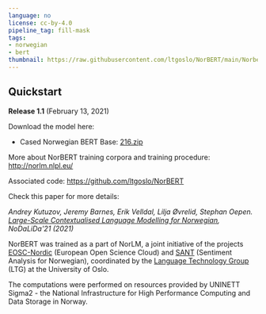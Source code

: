 ```yaml
---
language: no
license: cc-by-4.0
pipeline_tag: fill-mask
tags:
- norwegian
- bert
thumbnail: https://raw.githubusercontent.com/ltgoslo/NorBERT/main/Norbert.png
---
```


## Quickstart

**Release 1.1** (February 13, 2021)

Download the model here:

* Cased Norwegian BERT Base: [216.zip](http://vectors.nlpl.eu/repository/20/216.zip)

More about NorBERT training corpora and training procedure: http://norlm.nlpl.eu/

Associated code: https://github.com/ltgoslo/NorBERT

Check this paper for more details:

_Andrey Kutuzov, Jeremy Barnes, Erik Velldal, Lilja Øvrelid, Stephan Oepen. [Large-Scale Contextualised Language Modelling for Norwegian](https://arxiv.org/abs/2104.06546), NoDaLiDa'21 (2021)_

NorBERT was trained as a part of NorLM, a joint initiative of the projects [EOSC-Nordic](https://www.eosc-nordic.eu/) (European Open Science Cloud) and [SANT](https://www.mn.uio.no/ifi/english/research/projects/sant/index.html) (Sentiment Analysis for Norwegian),
coordinated by the [Language Technology Group](https://www.mn.uio.no/ifi/english/research/groups/ltg/) (LTG) at the University of Oslo.

The computations were performed on resources provided by UNINETT Sigma2 - the National Infrastructure for High Performance Computing and Data Storage in Norway.